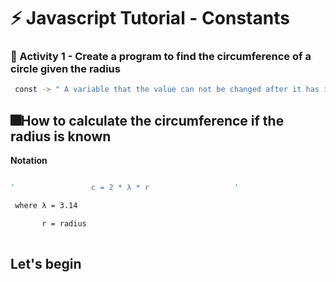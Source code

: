 # ⚡️ Javascript Tutorial - Constants


### 🧠 Activity 1 - Create a program to find the circumference of a circle given the radius

```bash
 const -> " A variable that the value can not be changed after it has instantiated. "
```

## 🎆How to calculate the circumference if the radius is known

**Notation**

```bash

'                 c = 2 * λ * r                   '

 where λ = 3.14

       r = radius
       
 ```

 ## Let's begin



